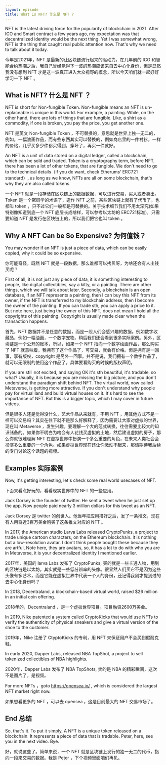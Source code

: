 ```yaml
---
layout: episode
title: What Is NFT? 什么是 NFT ?
---
```


NFT is the latest driving force for the popularity of blockchain in 2021. After ICO and Smart contract a few years ago, my  expectation was that decentralized identity would be the next thing. Yet I was somewhat wrong, NFT is the thing that caught real public attention now. That's why we need to talk about it today.

今年是2021年，NFT 是最新的让区块链流行起来的驱动力。在几年前的 ICO 和智能合约热潮之后，我自己曾经觉得下一波的热潮应该来自去中心化身份，但是显然我没有想到 NFT 才是这一波真正进入大众视野的概念，所以今天咱们就一起好好学习一下 NFT 。

## What is NFT? 什么是 NFT ？

NFT is short for Non-fungible Token. Non-fungible means an NFT is un-replaceable is unique in this world. For example, a painting. While, on the other hand, there are lots of things that are fungible. Like, a shirt as a commodity, if one is broken, you pay the price, you get another one.

NFT 是英文 Non-fungible Token ，不可替换的，意思就是世界上独一无二的，例如，一幅油画作品，而有些东西其实可以替换的，例如商店里的一件衬衫，一样的价格，几乎买多少件都买得到，穿坏了，再买一件就好。

An NFT is a unit of data stored on a digital ledger, called a blockchain, which can be sold and traded. Token is a cryptography term, before NFT, there has been a lot of other tokens, that are fungible. We don't need to go to the technical details（if you do want, check Etherums' ERC721 standard）, as long as we know, NFTs are all on some blockchain, that's why they are also called tokens.

一个 NFT 就是一段存储在区块链上的数据数据，可以进行交易，买入或者卖出。Token 是一个密码学的术语了，造作 NFT 之前，某些区块链上就有了代币了，也都叫 token ，只不过它们一般都是可替换的。关于技术细节我们不用太深究(如果特别像知道到底一个 NFT 底层长成啥样，可以参考以太坊的 ERC721标准)，只需要知道 NFT 是发行在区块链上的，所以我们把它也叫 token 。

## Why A NFT Can be So Expensive? 为何值钱？

You may wonder if an NFT is just a piece of data, which can be easily copied, why it could be so expensive.

你可能奇怪，既然 NFT 就是一段数据，那么谁都可以拷贝呀，为啥还会有人出钱买呢？

First of all, it is not just any piece of data, it is something interesting to people, like digital collectibles, say a kitty, or a painting. There are other things, which we will talk about later. Secondly, a blockchain is an open database, if an NFT represents a painting, then I can buy this NFT from its owner, if the NFT is transferred to my blockchain address, then I become the owner of the painting. If you can trade sth, you can apply a price to it. But note here, just being the owner of this NFT, does not mean I hold all the copyrights of this painting. Copyright is usually made clear when the transaction happens. 

首先，NFT 数据并不是任意的数据，而是一段人们会感兴趣的数据，例如数字收藏品，例如一幅油画，一个数字宠物。稍后我们还会看到很多实际案例。另外，区块链是一个公开的账本，所以，如果一个 NFT 指向一个数字绘画作品，那么购买了 NFT 就意味着，我拥有了这个作品了，可交易，就会有价格。但是拥有是一回事，享有版权，copyright 是另外一回事。并不是说，我们拥有一个数字作品了，就可以无限制的使用这个作品了。具体要看购买的时候的版权声明。

If you are still not excited, and saying OK it's sth beautiful, it's tradable, so what? Usually, it is because you are missing the big picture, and you don't understand the paradigm shift behind NFT. The virtual world, now called Metaverse, is getting more attractive. If you don't understand why people pay for virtual land and build virtual houses on it. It's hard to see the importance of NFT. But this is a bigger topic, which I may cover in future videos.

但是很多人还是觉得没什么，艺术作品从来就有，不用 NFT ，用其他方式不是一样可以交易吗？其实在往下就不是那么好解释了，因为需要让大家对虚拟的世界，现在叫 Metaverse ，发生兴趣。要理解一个大的范式转换，往往需要比较大的知识储备的。如果你不明白为啥会有人花钱买虚拟的土地，然后建设虚拟的房子，那么你就很难理解 NFT 在虚拟世界中扮演一个多么重要的角色，在未来人类社会会扮演多么重要的一个角色。如果虚拟世界现在还让你激动不起来，那请期待我后续的专门讨论这个话题的视频。

## Examples 实际案例

Now, it's getting interesting, let's check some real world usecases of NFT.

下面来看点好玩的，看看现实世界中的 NFT 的一些应用。

Jack Dorsey is the founder of twitter. He sent a tweet when he just set up the app. Now people paid nearly 3 million dollars for this tweet as an NFT.

Jack Dorsey 是 twitter 的创世人。他当年把应用搭好之后，发了一条推文，现在有人用将近3百万美金购买了这条推文对应的 NFT 。

In 2017, the American studio Larva Labs released CryptoPunks, a project to trade unique cartoon characters, on the Ethereum blockchain. It is nothing but a low-resolution avatar. I don't think people bought these because they are artful, Note here, they are avatars, so, it has a lot to do with who you are in Metaverse, it is your decentralized identity I mentioned earlier.

2017年，美国的 larva Labs 发布了 CryptoPunks, 买的就是一些卡通人物，用到的区块链是以太坊。其实就是一些低分辨率的头像。很显然人们买它不是因为这些头像有多艺术，而是它能在虚拟世界中代表一个人的身份，还记得我刚才提到过的去中心化身份吗？

In 2018, Decentraland, a blockchain-based virtual world, raised $26 million in an initial coin offering.

2018年的，Decentraland ，是一个虚拟世界项目。项目融资2600万美金。

In 2019, Nike patented a system called CryptoKicks that would use NFTs to verify the authenticity of physical sneakers and give a virtual version of the shoe to the customer.

2019年，Nike 注册了 CtyptoKicks 的专利，用 NFT 来保证用户不会买到假耐克鞋。


In early 2020, Dapper Labs, released NBA TopShot, a project to sell tokenized collectibles of NBA highlights.

2020年，Dapper Labs 发布了 NBA TopShots, 卖的是 NBA 的精彩瞬间，这次不是图片了，是视频。

For more NFTs ，goto https://opensea.io/ , which is considered the largest NFT market right now.

如果想看更多的 NFT ，可以去 opensea ，这是目前最大的 NFT 交易市场了。

## End 总结

So, that's it. To put it simply, A NFT is a unique token released on a blockchain. It represents a piece of data that is tradable. Peter, here, see you in the next video. Bye.

好，就说这些了。简单来说，一个 NFT 就是区块链上发行的独一无二的代币，指向一段来交易的数据。我是 Peter ，下个视频里面咱们再见。